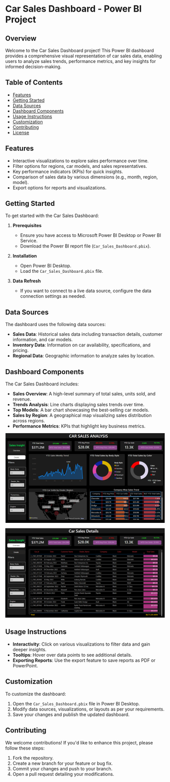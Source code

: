 # Car Sales Dashboard - Power BI Project

## Overview

Welcome to the Car Sales Dashboard project! This Power BI dashboard provides a comprehensive visual representation of car sales data, enabling users to analyze sales trends, performance metrics, and key insights for informed decision-making.

## Table of Contents

- [Features](#features)
- [Getting Started](#getting-started)
- [Data Sources](#data-sources)
- [Dashboard Components](#dashboard-components)
- [Usage Instructions](#usage-instructions)
- [Customization](#customization)
- [Contributing](#contributing)
- [License](#license)

## Features

- Interactive visualizations to explore sales performance over time.
- Filter options for regions, car models, and sales representatives.
- Key performance indicators (KPIs) for quick insights.
- Comparison of sales data by various dimensions (e.g., month, region, model).
- Export options for reports and visualizations.

## Getting Started

To get started with the Car Sales Dashboard:

1. **Prerequisites**
   - Ensure you have access to Microsoft Power BI Desktop or Power BI Service.
   - Download the Power BI report file (`Car_Sales_Dashboard.pbix`).

2. **Installation**
   - Open Power BI Desktop.
   - Load the `Car_Sales_Dashboard.pbix` file.

3. **Data Refresh**
   - If you want to connect to a live data source, configure the data connection settings as needed.

## Data Sources

The dashboard uses the following data sources:

- **Sales Data**: Historical sales data including transaction details, customer information, and car models.
- **Inventory Data**: Information on car availability, specifications, and pricing.
- **Regional Data**: Geographic information to analyze sales by location.

## Dashboard Components

The Car Sales Dashboard includes:

- **Sales Overview**: A high-level summary of total sales, units sold, and revenue.
- **Trends Analysis**: Line charts displaying sales trends over time.
- **Top Models**: A bar chart showcasing the best-selling car models.
- **Sales by Region**: A geographical map visualizing sales distribution across regions.
- **Performance Metrics**: KPIs that highlight key business metrics.

![Car Sales Dashboard](https://github.com/Sanket2001632/CarSalesDashboard-with-DataAnalysis/blob/main/dash1.png)

![Car Sales Dashboard](https://github.com/Sanket2001632/CarSalesDashboard-with-DataAnalysis/blob/main/dash2.png)

 
## Usage Instructions

- **Interactivity**: Click on various visualizations to filter data and gain deeper insights.
- **Tooltips**: Hover over data points to see additional details.
- **Exporting Reports**: Use the export feature to save reports as PDF or PowerPoint.

## Customization

To customize the dashboard:

1. Open the `Car_Sales_Dashboard.pbix` file in Power BI Desktop.
2. Modify data sources, visualizations, or layouts as per your requirements.
3. Save your changes and publish the updated dashboard.

## Contributing

We welcome contributions! If you'd like to enhance this project, please follow these steps:

1. Fork the repository.
2. Create a new branch for your feature or bug fix.
3. Commit your changes and push to your branch.
4. Open a pull request detailing your modifications.

